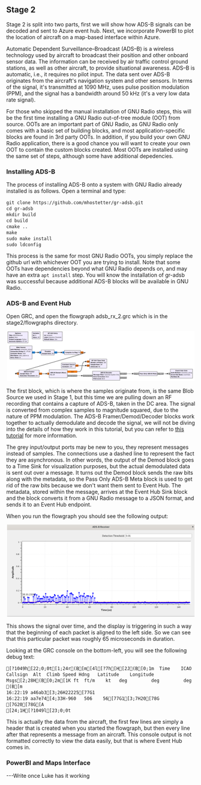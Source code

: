 ## Stage 2

Stage 2 is split into two parts, first we will show how ADS-B signals can be decoded and sent to Azure event hub.  Next, we incorporate PowerBI to plot the location of aircraft on a map-based interface within Azure. 

Automatic Dependent Surveillance–Broadcast (ADS–B) is a wireless technology used by aircraft to broadcast their position and other onboard sensor data. The information can be received by air traffic control ground stations, as well as other aircraft, to provide situational awareness. ADS–B is automatic, i.e., it requires no pilot input. The data sent over ADS-B originates from the aircraft's navigation system and other sensors.  In terms of the signal, it's transmitted at 1090 MHz, uses pulse position modulation (PPM), and the signal has a bandwidth around 50 kHz (it's a very low data rate signal).

 For those who skipped the manual installation of GNU Radio steps, this will be the first time installing a GNU Radio out-of-tree module (OOT) from source.  OOTs are an important part of GNU Radio, as GNU Radio only comes with a basic set of building blocks, and most application-specific blocks are found in 3rd party OOTs.  In addition, if you build your own GNU Radio application, there is a good chance you will want to create your own OOT to contain the custom blocks created.  Most OOTs are installed using the same set of steps, although some have additional depedencies.

### Installing ADS-B

The process of installing ADS-B onto a system with GNU Radio already installed is as follows.  Open a terminal and type:
```console
git clone https://github.com/mhostetter/gr-adsb.git
cd gr-adsb
mkdir build
cd build
cmake ..
make
sudo make install
sudo ldconfig
```

This process is the same for most GNU Radio OOTs, you simply replace the github url with whichever OOT you are trying to install.  Note that some OOTs have dependencies beyond what GNU Radio depends on, and may have an extra `apt install` step.  You will know the installation of gr-adsb was successful because additional ADS-B blocks will be available in GNU Radio.

### ADS-B and Event Hub

Open GRC, and open the flowgraph adsb_rx_2.grc which is in the stage2/flowgraphs directory. 

<center><img src="images/ads-b-flowgraph.png" width="500"/></center>

The first block, which is where the samples originate from, is the same Blob Source we used in Stage 1, but this time we are pulling down an RF recording that contains a capture of ADS-B, taken in the DC area.  The signal is converted from complex samples to magnitude squared, due to the nature of PPM modulation.  The ADS-B Framer/Demod/Decoder blocks work together to actually demodulate and decode the signal, we will not be diving into the details of how they work in this tutorial, but you can refer to [this tutorial](https://wiki.analog.com/resources/eval/user-guides/picozed_sdr/tutorials/adsb) for more information. 

The grey input/output ports may be new to you, they represent messages instead of samples.  The connections use a dashed line to represent the fact they are asynchronous.  In other words, the output of the Demod block goes to a Time Sink for visualization purposes, but the actual demodulated data is sent out over a message.  It turns out the Demod block sends the raw bits along with the metadata, so the Pass Only ADS-B Meta block is used to get rid of the raw bits because we don't want them sent to Event Hub.  The metadata, stored within the message, arrives at the Event Hub Sink block and the block converts it from a GNU Radio message to a JSON format, and sends it to an Event Hub endpoint.

When you run the flowgraph you should see the following output:

<center><img src="images/ads-b-plot.png" width="500"/></center>

This shows the signal over time, and the display is triggering in such a way that the beginning of each packet is aligned to the left side.  So we can see that this particular packet was roughly 65 microseconds in duration.  

Looking at the GRC console on the bottom-left, you will see the following debug text:

```
[?1049h[22;0;0t[1;24r(B[m[4l[?7h[H[2J(B[0;1m  Time    ICAO  Callsign  Alt  Climb Speed Hdng   Latitude    Longitude  Msgs[2;28H(B[0;2m[1K ft  ft/m    kt   deg         deg         deg     (B[m
16:22:19 a46ab3[3;26H22225[77G1
16:22:19 aa7e74[4;33H-960   506    56[77G1[3;7H20[78G
[7G20[78G[A
[24;1H[?1049l[23;0;0t
```

This is actually the data from the aircraft, the first few lines are simply a header that is created when you started the flowgraph, but then every line after that represents a message from an aircraft.  This console output is not formatted correctly to view the data easily, but that is where Event Hub comes in.  

### PowerBI and Maps Interface

---Write once Luke has it working
